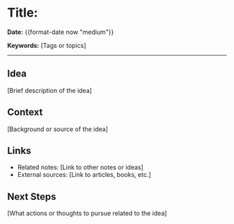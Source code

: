 # Title:

**Date:** {{format-date now "medium"}}

**Keywords:** [Tags or topics]

---

## Idea

[Brief description of the idea]

## Context

[Background or source of the idea]

## Links

- Related notes: [Link to other notes or ideas]
- External sources: [Link to articles, books, etc.]

## Next Steps

[What actions or thoughts to pursue related to the idea]

<!-- title  -->
<!-- date  -->
<!-- tags -->
